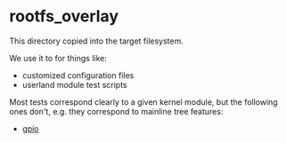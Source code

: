 # rootfs_overlay

This directory copied into the target filesystem.

We use it to for things like:

- customized configuration files
- userland module test scripts

Most tests correspond clearly to a given kernel module, but the following ones don't, e.g. they correspond to mainline tree features:

- [gpio](gpio.sh)
